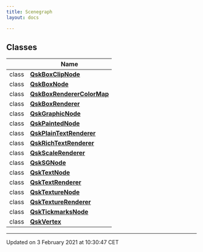 ```yaml
---
title: Scenegraph
layout: docs

---
```



## Classes

|                | Name           |
| -------------- | -------------- |
| class | **[QskBoxClipNode](/docs/classes/class_qsk_box_clip_node/)**  |
| class | **[QskBoxNode](/docs/classes/class_qsk_box_node/)**  |
| class | **[QskBoxRendererColorMap](/docs/classes/class_qsk_box_renderer_color_map/)**  |
| class | **[QskBoxRenderer](/docs/classes/class_qsk_box_renderer/)**  |
| class | **[QskGraphicNode](/docs/classes/class_qsk_graphic_node/)**  |
| class | **[QskPaintedNode](/docs/classes/class_qsk_painted_node/)**  |
| class | **[QskPlainTextRenderer](/docs/classes/class_qsk_plain_text_renderer/)**  |
| class | **[QskRichTextRenderer](/docs/classes/class_qsk_rich_text_renderer/)**  |
| class | **[QskScaleRenderer](/docs/classes/class_qsk_scale_renderer/)**  |
| class | **[QskSGNode](/docs/classes/class_qsk_s_g_node/)**  |
| class | **[QskTextNode](/docs/classes/class_qsk_text_node/)**  |
| class | **[QskTextRenderer](/docs/classes/class_qsk_text_renderer/)**  |
| class | **[QskTextureNode](/docs/classes/class_qsk_texture_node/)**  |
| class | **[QskTextureRenderer](/docs/classes/class_qsk_texture_renderer/)**  |
| class | **[QskTickmarksNode](/docs/classes/class_qsk_tickmarks_node/)**  |
| class | **[QskVertex](/docs/classes/class_qsk_vertex/)**  |












-------------------------------

Updated on  3 February 2021 at 10:30:47 CET